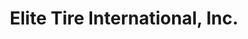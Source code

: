 ---
title: "Elite Tire International, Inc."
url: /allentown/elite-tire-international-inc/
shop: tyres
---